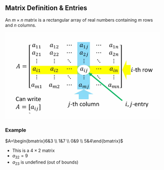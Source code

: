 ## Matrix Definition & Entries

An $m \times n$ matrix is a rectangular array of real numbers containing $m$ rows and $n$ columns.

![](./Resources/mxn.png)

### Example

$A=\begin{bmatrix}6&3 \\ 1&7 \\ 0&9 \\ 5&4\end{bmatrix}$

- This is a $4 \times 2$ matrix
- $a_{32}=9$
- $a_{23}$ is undefined (out of bounds)